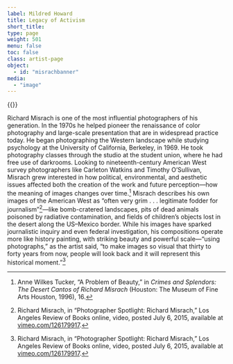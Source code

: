 ```yaml
---
label: Mildred Howard
title: Legacy of Activism
short_title:
type: page
weight: 501
menu: false
toc: false
class: artist-page
object:
  - id: "misrachbanner"
media:
  - "image"
---
```

{{<q-figure id="misrachbanner">}}

Richard Misrach is one of the most influential photographers of his generation. In the 1970s he helped pioneer the renaissance of color photography and large-scale presentation that are in widespread practice today. He began photographing the Western landscape while studying psychology at the University of California, Berkeley, in 1969. He took photography classes through the studio at the student union, where he had free use of darkrooms. Looking to nineteenth-century American West survey photographers like Carleton Watkins and Timothy O’Sullivan, Misrach grew interested in how political, environmental, and aesthetic issues affected both the creation of the work and future perception—how the meaning of images changes over time.[^1] Misrach describes his own images of the American West as “often very grim . . . legitimate fodder for journalism”[^2]—like bomb-cratered landscapes, pits of dead animals poisoned by radiative contamination, and fields of children’s objects lost in the desert along the US–Mexico border. While his images have sparked journalistic inquiry and even federal investigation, his compositions operate more like history painting, with striking beauty and powerful scale—“using photographs,” as the artist said, “to make images so visual that thirty to forty years from now, people will look back and it will represent this historical moment.”[^3]

[^1]: Anne Wilkes Tucker, “A Problem of Beauty,” in *Crimes and Splendors: The Desert Cantos of Richard Misrach* (Houston: The Museum of Fine Arts Houston, 1996), 16.

[^2]: Richard Misrach, in “Photographer Spotlight: Richard Misrach,” Los Angeles Review of Books online, video, posted July 6, 2015, available at [vimeo.com/126179917](https://youtu.be/Z238JPc154w).

[^3]: Richard Misrach, in “Photographer Spotlight: Richard Misrach,” Los Angeles Review of Books online, video, posted July 6, 2015, available at [vimeo.com/126179917](https://youtu.be/Z238JPc154w).
